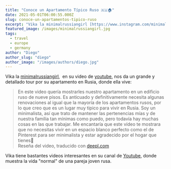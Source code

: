 ```yaml
---
title: "Conoce un Apartamento Típico Ruso 🇷🇺🏠"
date: 2021-05-01T06:00:55.000Z
slug: conoce-un-apartamentos-tipico-ruso
excerpt: "Vika la minimalrussiangirl [https://www.instagram.com/minimalrussiangirl/], en su video de youtube [https://youtu.be/JrJg4LP5E0E], nos da un grande y detallado..."
featured_image: /images/minimalrussiangirl.jpg
tags:
  - travel
  - europe
  - germany
author: "Diego"
author_slug: "diego"
author_image: "/images/authors/diego.jpg"
---
```


Vika la [minimalrussiangirl](https://www.instagram.com/minimalrussiangirl/),  en su video de [youtube](https://youtu.be/JrJg4LP5E0E), nos da un grande y detallado tour por su apartamento en Rusia, donde ella vive:

> En este video quería mostrarles nuestro apartamento en un edificio ruso de nueve pisos. Es anticuado y definitivamente necesita algunas renovaciones al igual que la mayoría de los apartamentos rusos, por lo que creo que es un lugar muy tipico para vivir en Rusia. Soy un minimalista, así que trato de mantener las pertenencias mías y de nuestra familia tan mínimas como puedo, pero todavía hay muchas cosas en las que trabajar. Me encantaría que este vídeo te mostrara que no necesitas vivir en un espacio blanco perfecto como el de Pinterest para ser minimalista y estar agradecido por el hogar que tienes🏡  
> Reseña del video, traducido con [deepl.com](https://www.deepl.com/translator)

Vika tiene bastantes videos interesantes en su canal de [Youtube](https://www.youtube.com/channel/UC7aXXn-FemVSl-NuScJxpIA), donde muestra la vida "normal" de una pareja joven rusa.